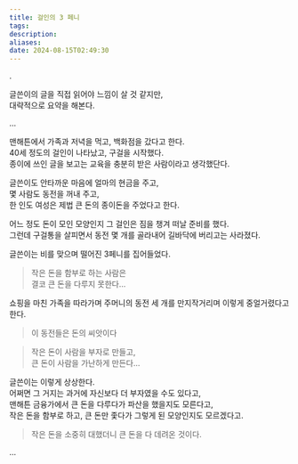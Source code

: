 ```yaml
---
title: 걸인의 3 페니
tags: 
description: 
aliases: 
date: 2024-08-15T02:49:30
---
```


.

글쓴이의 글을 직접 읽어야 느낌이 살 것 같지만,  
대략적으로 요약을 해본다.  

...

맨해튼에서 가족과 저녁을 먹고, 백화점을 갔다고 한다.  
40세 정도의 걸인이 나타났고, 구걸을 시작했다.  
종이에 쓰인 글을 보고는 교육을 충분히 받은 사람이라고 생각했단다.  

글쓴이도 안타까운 마음에 얼마의 현금을 주고,  
몇 사람도 동전을 꺼내 주고,  
한 인도 여성은 제법 큰 돈의 종이돈을 주었다고 한다.  

어느 정도 돈이 모인 모양인지 그 걸인은 짐을 챙겨 떠날 준비를 했다.  
그런데 구걸통을 살피면서 동전 몇 개를 골라내어 길바닥에 버리고는 사라졌다.  

글쓴이는 비를 맞으며 떨어진 3페니를 집어들었다.  

> 작은 돈을 함부로 하는 사람은  
> 결코 큰 돈을 다루지 못한다...

쇼핑을 마친 가족을 따라가며 
주머니의 동전 세 개를 만지작거리며 이렇게 중얼거렸다고 한다.  

> 이 동전들은 돈의 씨앗이다

> 작은 돈이 사람을 부자로 만들고,  
> 큰 돈이 사람을 가난하게 만든다...

글쓴이는 이렇게 상상한다.  
어쩌면 그 거지는 과거에 자신보다 더 부자였을 수도 있다고,  
맨해튼 금융가에서 큰 돈을 다루다가 파산을 했을지도 모른다고,  
작은 돈을 함부로 하고, 큰 돈만 좇다가 그렇게 된 모양인지도 모르겠다고.  

> 작은 돈을 소중히 대했더니 큰 돈을 다 데려온 것이다.  

...



